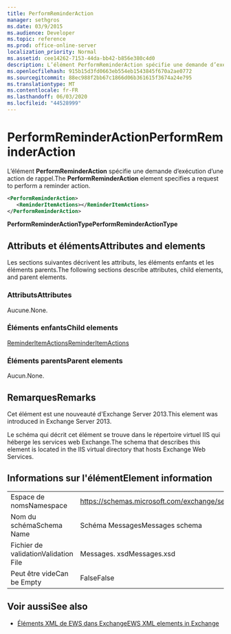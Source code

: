 ```yaml
---
title: PerformReminderAction
manager: sethgros
ms.date: 03/9/2015
ms.audience: Developer
ms.topic: reference
ms.prod: office-online-server
localization_priority: Normal
ms.assetid: cee14262-7153-44da-bb42-b856e380c4d0
description: L’élément PerformReminderAction spécifie une demande d’exécution d’une action de rappel.
ms.openlocfilehash: 915b15d3fd0663eb554eb1543845f670a2ae0772
ms.sourcegitcommit: 88ec988f2bb67c1866d06b361615f3674a24e795
ms.translationtype: MT
ms.contentlocale: fr-FR
ms.lasthandoff: 06/03/2020
ms.locfileid: "44528999"
---
```

# <a name="performreminderaction"></a><span data-ttu-id="53724-103">PerformReminderAction</span><span class="sxs-lookup"><span data-stu-id="53724-103">PerformReminderAction</span></span>

<span data-ttu-id="53724-104">L’élément **PerformReminderAction** spécifie une demande d’exécution d’une action de rappel.</span><span class="sxs-lookup"><span data-stu-id="53724-104">The **PerformReminderAction** element specifies a request to perform a reminder action.</span></span> 
  
```XML
<PerformReminderAction>
   <ReminderItemActions></ReminderItemActions>
</PerformReminderAction>
```

 <span data-ttu-id="53724-105">**PerformReminderActionType**</span><span class="sxs-lookup"><span data-stu-id="53724-105">**PerformReminderActionType**</span></span>
## <a name="attributes-and-elements"></a><span data-ttu-id="53724-106">Attributs et éléments</span><span class="sxs-lookup"><span data-stu-id="53724-106">Attributes and elements</span></span>

<span data-ttu-id="53724-107">Les sections suivantes décrivent les attributs, les éléments enfants et les éléments parents.</span><span class="sxs-lookup"><span data-stu-id="53724-107">The following sections describe attributes, child elements, and parent elements.</span></span>
  
### <a name="attributes"></a><span data-ttu-id="53724-108">Attributs</span><span class="sxs-lookup"><span data-stu-id="53724-108">Attributes</span></span>

<span data-ttu-id="53724-109">Aucune.</span><span class="sxs-lookup"><span data-stu-id="53724-109">None.</span></span>
  
### <a name="child-elements"></a><span data-ttu-id="53724-110">Éléments enfants</span><span class="sxs-lookup"><span data-stu-id="53724-110">Child elements</span></span>

[<span data-ttu-id="53724-111">ReminderItemActions</span><span class="sxs-lookup"><span data-stu-id="53724-111">ReminderItemActions</span></span>](reminderitemactions.md)
  
### <a name="parent-elements"></a><span data-ttu-id="53724-112">Éléments parents</span><span class="sxs-lookup"><span data-stu-id="53724-112">Parent elements</span></span>

<span data-ttu-id="53724-113">Aucun.</span><span class="sxs-lookup"><span data-stu-id="53724-113">None.</span></span>
  
## <a name="remarks"></a><span data-ttu-id="53724-114">Remarques</span><span class="sxs-lookup"><span data-stu-id="53724-114">Remarks</span></span>

<span data-ttu-id="53724-115">Cet élément est une nouveauté d'Exchange Server 2013.</span><span class="sxs-lookup"><span data-stu-id="53724-115">This element was introduced in Exchange Server 2013.</span></span>
  
<span data-ttu-id="53724-116">Le schéma qui décrit cet élément se trouve dans le répertoire virtuel IIS qui héberge les services web Exchange.</span><span class="sxs-lookup"><span data-stu-id="53724-116">The schema that describes this element is located in the IIS virtual directory that hosts Exchange Web Services.</span></span>
  
## <a name="element-information"></a><span data-ttu-id="53724-117">Informations sur l'élément</span><span class="sxs-lookup"><span data-stu-id="53724-117">Element information</span></span>

|||
|:-----|:-----|
|<span data-ttu-id="53724-118">Espace de noms</span><span class="sxs-lookup"><span data-stu-id="53724-118">Namespace</span></span>  <br/> |https://schemas.microsoft.com/exchange/services/2006/messages  <br/> |
|<span data-ttu-id="53724-119">Nom du schéma</span><span class="sxs-lookup"><span data-stu-id="53724-119">Schema Name</span></span>  <br/> |<span data-ttu-id="53724-120">Schéma Messages</span><span class="sxs-lookup"><span data-stu-id="53724-120">Messages schema</span></span>  <br/> |
|<span data-ttu-id="53724-121">Fichier de validation</span><span class="sxs-lookup"><span data-stu-id="53724-121">Validation File</span></span>  <br/> |<span data-ttu-id="53724-122">Messages. xsd</span><span class="sxs-lookup"><span data-stu-id="53724-122">Messages.xsd</span></span>  <br/> |
|<span data-ttu-id="53724-123">Peut être vide</span><span class="sxs-lookup"><span data-stu-id="53724-123">Can be Empty</span></span>  <br/> |<span data-ttu-id="53724-124">False</span><span class="sxs-lookup"><span data-stu-id="53724-124">False</span></span>  <br/> |
   
## <a name="see-also"></a><span data-ttu-id="53724-125">Voir aussi</span><span class="sxs-lookup"><span data-stu-id="53724-125">See also</span></span>



- [<span data-ttu-id="53724-126">Éléments XML de EWS dans Exchange</span><span class="sxs-lookup"><span data-stu-id="53724-126">EWS XML elements in Exchange</span></span>](ews-xml-elements-in-exchange.md)


